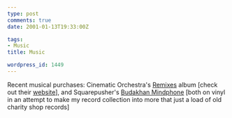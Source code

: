 ```yaml
---
type: post
comments: true
date: 2001-01-13T19:33:00Z

tags:
- Music
title: Music

wordpress_id: 1449
---
```


Recent musical purchases: Cinematic Orchestra's [Remixes](http://www.amazon.co.uk/exec/obidos/ASIN/B00004YU15/ref=cm_mp_wl/202-2979811-9113401?colid=36JB10C9FXK9R) album [check out their [website](http://www.cinematicorchestra.com)], and Squarepusher's [Budakhan Mindphone](http://www.amazon.co.uk/exec/obidos/ASIN/B00004WULZ/qid=979414345/sr=1-4/202-2979811-9113401) [both on vinyl in an attempt to make my record collection into more that just a load of old charity shop records]

